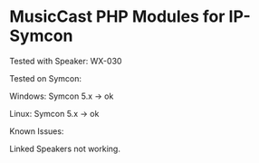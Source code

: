 MusicCast PHP Modules for IP-Symcon
================
Tested with Speaker: WX-030

Tested on Symcon:

Windows: Symcon 5.x -> ok

Linux: Symcon 5.x -> ok

Known Issues:

Linked Speakers not working.

